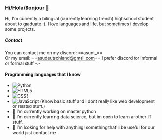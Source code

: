 ### Hi/Hola/Bonjour 👋
 
Hi, I'm currently a bilingual (currently learning french) highschool student about to graduate :). I love languages and life, but sometimes i develop some projects.

##### Contact
You can contact me on my discord: ==asunt_==  
Or my email: ==asudeutschland@gmail.com==
I prefer discord for informal or formal stuff -.-

#### Programming languages that I know
- ![Python](https://img.shields.io/badge/python-3670A0?style=for-the-badge&logo=python&logoColor=ffdd54)
- ![HTML5](https://img.shields.io/badge/html5-%23E34F26.svg?style=for-the-badge&logo=html5&logoColor=white)
- ![CSS3](https://img.shields.io/badge/css3-%231572B6.svg?style=for-the-badge&logo=css3&logoColor=white)
- ![JavaScript](https://img.shields.io/badge/javascript-%23323330.svg?style=for-the-badge&logo=javascript&logoColor=%23F7DF1E)
(Know basic stuff and i dont really like web development or related stuff.)
- 🔭 I’m currently working on master python
- 🌱 I’m currently learning data science, but im open to learn another IT stuff.
- 🤔 I’m looking for help with anything! something that'll be useful for our world just contact me

